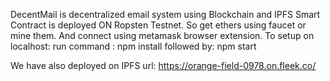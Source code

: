 DecentMail is decentralized email system using Blockchain and IPFS
Smart Contract is deployed ON Ropsten Testnet. So get ethers using faucet or mine them.
And connect using metamask browser extension.
To setup on localhost:
run command : npm install
followed by: npm start

We have also deployed on IPFS url: https://orange-field-0978.on.fleek.co/
